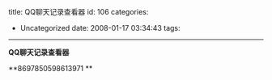 title: QQ聊天记录查看器
id: 106
categories:
  - Uncategorized
date: 2008-01-17 03:34:43
tags:
---

<div id="msgcns!9697D6160EFEBC17!1602" class="bvMsg">

****QQ聊天记录查看器**** <p>**8697850598613971 **
</div>